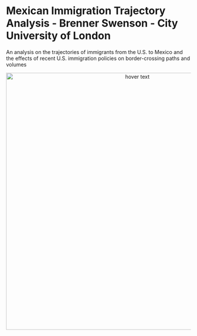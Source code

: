 # Mexican Immigration Trajectory Analysis - Brenner Swenson - City University of London
An analysis on the trajectories of immigrants from the U.S. to Mexico and the effects of recent U.S. immigration policies on border-crossing paths and volumes

<p align="center">
  <img src="assets/Mexican Migration Trajectories.png" width="700" title="hover text">
</p>
